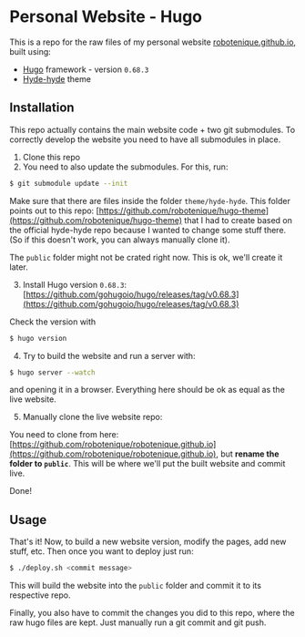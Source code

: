 # Personal Website - Hugo

This is a repo for the raw files of my personal website [robotenique.github.io](https://robotenique.github.io), built using:

- [Hugo](https://gohugo.io)  framework - version `0.68.3`
- [Hyde-hyde](https://github.com/htr3n/hyde-hyde) theme

## Installation


This repo actually contains the main website code + two git submodules. To correctly develop the website you need to have all submodules in place.

1. Clone this repo
2. You need to also update the submodules. For this, run:

```sh
$ git submodule update --init
```

Make sure that there are files inside the folder `theme/hyde-hyde`. This folder points out to this repo: [https://github.com/robotenique/hugo-theme](https://github.com/robotenique/hugo-theme) that I had to create based on the official hyde-hyde repo because I wanted to change some stuff there. (So if this doesn't work, you can always manually clone it).

The `public` folder might not be crated right now. This is ok, we'll create it later.

3. Install Hugo version `0.68.3`: [https://github.com/gohugoio/hugo/releases/tag/v0.68.3](https://github.com/gohugoio/hugo/releases/tag/v0.68.3)

Check the version with
```sh
$ hugo version
```

4. Try to build the website and run a server with:

```sh
$ hugo server --watch
```

and opening it in a browser. Everything here should be ok as equal as the live website.

5. Manually clone the live website repo:

You need to clone from here: [https://github.com/robotenique/robotenique.github.io](https://github.com/robotenique/robotenique.github.io), but **rename the folder to `public`**. This will be where we'll put the built website and commit live.


Done!

## Usage

That's it! Now, to build a new website version, modify the pages, add new stuff, etc. Then once you want to deploy just run:

```sh
$ ./deploy.sh <commit message>
```

This will build the website into the `public` folder and commit it to its respective repo.

Finally, you also have to commit the changes you did to this repo, where the raw hugo files are kept. Just manually run a git commit and git push.
